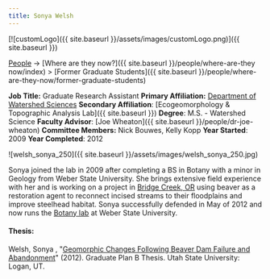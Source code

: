 ```yaml
---
title: Sonya Welsh
---
```


[![customLogo]({{ site.baseurl }}/assets/images/customLogo.png)]({{ site.baseurl }})

[People]({{site.baseurl}}/people/index) -> [Where are they now?]({{ site.baseurl }}/people/where-are-they now/index) > [Former Graduate Students]({{ site.baseurl }}/people/where-are-they-now/former-graduate-students)

**Job Title:** Graduate Research Assistant
**Primary Affiliation:** [Department of Watershed Sciences](http://qcnr.usu.edu/wats/)
**Secondary Affiliation**: [Ecogeomorphology & Topographic Analysis Lab]({{ site.baseurl }})
**Degree**: M.S. - Watershed Science 
**Faculty Advisor**: [Joe Wheaton]({{ site.baseurl }}/people/dr-joe-wheaton)
**Committee Members:** Nick Bouwes, Kelly Kopp
**Year Started**: 2009
**Year Completed**: 2012



![welsh_sonya_250]({{ site.baseurl }}/assets/images/welsh_sonya_250.jpg)

Sonya joined the lab in 2009 after completing a BS in Botany with a minor in Geology from Weber State University. She brings extensive field experience with her and is working on a project in [Bridge Creek, OR](http://etal.joewheaton.org/projects/current-projects/elr-bpa-isemp-bridge-creek-restoration-imw) using beaver as a restoration agent to reconnect incised streams to their floodplains and improve steelhead habitat.
Sonya successfully defended in May of 2012 and now runs the [Botany lab](http://www.weber.edu/Majors/botany.html) at Weber State University.

#### Thesis:

Welsh, Sonya , "[Geomorphic Changes Following Beaver Dam Failure and Abandonment](http://digitalcommons.usu.edu/gradreports/217)" (2012). Graduate Plan B Thesis. Utah State University: Logan, UT. 